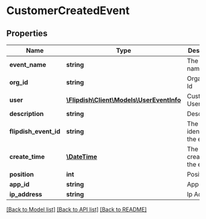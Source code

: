 # CustomerCreatedEvent

## Properties
Name | Type | Description | Notes
------------ | ------------- | ------------- | -------------
**event_name** | **string** | The event name | [optional] 
**org_id** | **string** | Organisation Id | [optional] 
**user** | [**\Flipdish\\Client\Models\UserEventInfo**](UserEventInfo.md) | Customer User info | [optional] 
**description** | **string** | Description | [optional] 
**flipdish_event_id** | **string** | The identitfier of the event | [optional] 
**create_time** | [**\DateTime**](\DateTime.md) | The time of creation of the event | [optional] 
**position** | **int** | Position | [optional] 
**app_id** | **string** | App id | [optional] 
**ip_address** | **string** | Ip Address | [optional] 

[[Back to Model list]](../README.md#documentation-for-models) [[Back to API list]](../README.md#documentation-for-api-endpoints) [[Back to README]](../README.md)



